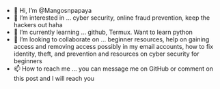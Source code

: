- 👋 Hi, I’m @Mangosnpapaya
- 👀 I’m interested in ...  cyber security, online fraud prevention, keep the hackers out haha
- 🌱 I’m currently learning ...  github, Termux. Want to learn python
- 💞️ I’m looking to collaborate on ...  beginner resources, help on gaining access and removing access possibly in my email accounts, how to fix identity, theft, and prevention and resources on cyber security for beginners
- 📫 How to reach me ...  you can  message me on GitHub or comment on this post and I will reach you

<!---
Mangosnpapaya/Mangosnpapaya is a ✨ special ✨ repository because its `README.md` (this file) appears on your GitHub profile.
You can click the Preview link to take a look at your changes.
--->
